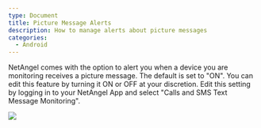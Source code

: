 ```yaml
---
type: Document
title: Picture Message Alerts
description: How to manage alerts about picture messages
categories:
  - Android
---
```

NetAngel comes with the option to alert you when a device you are monitoring receives a picture message. The default is set to "ON". You can edit this feature by turning it ON or OFF at your discretion. Edit this setting by logging in to your NetAngel App and select "Calls and SMS Text Message Monitoring". 

![](/help/img/uploads/picturetext.png)
